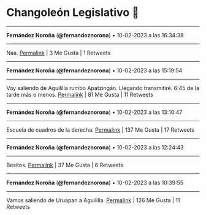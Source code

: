 # Changoleón Legislativo 🙈
*****
**Fernández Noroña** (**@fernandeznorona**) • 10-02-2023 a las 16:34:38
*****
Naa.
[Permalink](https://twitter.com/fernandeznorona/status/1624205235043565568) | 3 Me Gusta | 1 Retweets
*****
**Fernández Noroña** (**@fernandeznorona**) • 10-02-2023 a las 15:19:54
*****
Voy saliendo de Aguililla rumbo Apatzingán. Llegando transmitiré. 6:45 de la tarde más o menos.
[Permalink](https://twitter.com/fernandeznorona/status/1624186424412053504) | 81 Me Gusta | 11 Retweets
*****
**Fernández Noroña** (**@fernandeznorona**) • 10-02-2023 a las 13:10:47
*****
Escuela de cuadros de la derecha.
[Permalink](https://twitter.com/fernandeznorona/status/1624153931440959488) | 137 Me Gusta | 17 Retweets
*****
**Fernández Noroña** (**@fernandeznorona**) • 10-02-2023 a las 12:24:43
*****
Besitos.
[Permalink](https://twitter.com/fernandeznorona/status/1624142339458404369) | 37 Me Gusta | 6 Retweets
*****
**Fernández Noroña** (**@fernandeznorona**) • 10-02-2023 a las 10:39:55
*****
Vamos saliendo de Uruapan a Aguililla.
[Permalink](https://twitter.com/fernandeznorona/status/1624115965104357400) | 126 Me Gusta | 11 Retweets